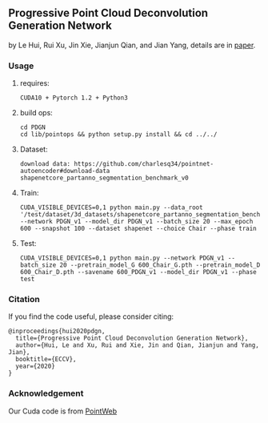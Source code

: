 ## Progressive Point Cloud Deconvolution Generation Network

by Le Hui, Rui Xu, Jin Xie, Jianjun Qian, and  Jian Yang, details are in [paper]( https://www.ecva.net/papers/eccv_2020/papers_ECCV/papers/123600392.pdf).

### Usage

1. requires:

   ```
   CUDA10 + Pytorch 1.2 + Python3
   ```

2. build ops:

   ```
   cd PDGN
   cd lib/pointops && python setup.py install && cd ../../
   ```

3. Dataset:

   ```
   download data: https://github.com/charlesq34/pointnet-autoencoder#download-data
   shapenetcore_partanno_segmentation_benchmark_v0
   ```

4. Train:

   ```
   CUDA_VISIBLE_DEVICES=0,1 python main.py --data_root '/test/dataset/3d_datasets/shapenetcore_partanno_segmentation_benchmark_v0/' --network PDGN_v1 --model_dir PDGN_v1 --batch_size 20 --max_epoch 600 --snapshot 100 --dataset shapenet --choice Chair --phase train
   ```

5. Test:

   ```
   CUDA_VISIBLE_DEVICES=0,1 python main.py --network PDGN_v1 --batch_size 20 --pretrain_model_G 600_Chair_G.pth --pretrain_model_D 600_Chair_D.pth --savename 600_PDGN_v1 --model_dir PDGN_v1 --phase test
   ```



### Citation

If you find the code useful, please consider citing:

```
@inproceedings{hui2020pdgn,
  title={Progressive Point Cloud Deconvolution Generation Network},
  author={Hui, Le and Xu, Rui and Xie, Jin and Qian, Jianjun and Yang, Jian},
  booktitle={ECCV},
  year={2020}
}
```

### Acknowledgement

Our Cuda code is from [PointWeb](https://github.com/hszhao/PointWeb)
